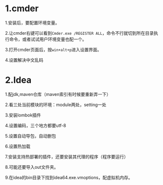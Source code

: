 1.cmder
===

1.安装后，要配置环境变量。

2.让cmder右键可以看到`Cmder.exe /REGISTER ALL`，命令不行就切到所在目录执行命令，或者试试用户环境变量也配一个。

3.打开cmder页面后，按`win+alt+p`进入设置界面。

4.设置解决中文乱码

2.Idea
===

1.配jdk,maven仓库（maven索引有时候要重新弄一下）

2.看三处当前模块的环境：module两处，setting一处

3.安装lombok插件

4.设置编码，三个地方都要utf-8

5.设置自动导包，自动删包

6.设置热加载

7.安装支持热部署的插件，还要安装其代理的程序（程序要运行）

8.可能还要导入out文件夹。

9.在idea的bin目录下找到idea64.exe.vmoptions，配虚拟机内存。